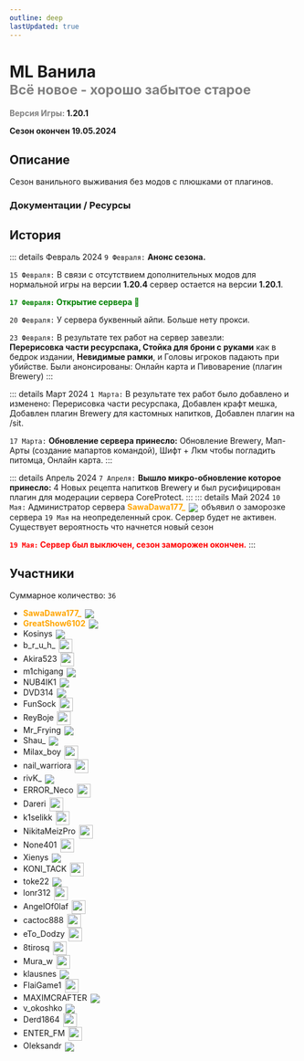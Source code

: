 ```yaml
---
outline: deep
lastUpdated: true
---
```


# <iconify-icon icon="solar:archive-bold-duotone" style="color: #868dcc" ></iconify-icon> ML Ванила <br/> <span style="color: gray;"><sup> Всё новое - хорошо забытое старое </sup></span>

**<span style="color: gray;">Версия Игры:</span> 1.20.1**

**Сезон окончен 19.05.2024**

## Описание

Сезон ванильного выживания без модов с плюшками от плагинов.

### Документации / Ресурсы

<Links :items="[
    { 
        name: 'FlectoneChat', 
        link: 'ml-vanila/flectone-chat', 
        icon: 'solar:chat-round-dots-bold-duotone',
        color: '#868dcc'
    },
    { 
        name: 'Пластинки', 
        link: 'ml-vanila/music-discs', 
        icon: 'solar:music-note-bold-duotone',
        color: '#868dcc'
    },
    { 
        name: 'Мап Арты', 
        link: 'ml-vanila/map-arts', 
        icon: 'solar:paint-roller-bold-duotone',
        color: '#868dcc'
    },
    { 
        name: 'Поделится ресурспаком', 
        link: 'ml-vanila/share-resourcepack', 
        icon: 'solar:archive-up-bold-duotone',
        color: '#868dcc'
    },
  ]"
/>


## История

::: details Февраль 2024
`9 Февраля:` **Анонс сезона.**

`15 Февраля:` В связи с отсутствием дополнительных модов для нормальной игры на версии **1.20.4** сервер остается на версии **1.20.1**.

**<span style="color: green;">`17 Февраля:` Открытие сервера 🎂</span>**

`20 Февраля:` У сервера буквенный айпи. Больше нету прокси.

`23 Февраля:` В результате тех работ на сервер завезли:<br />
**Перерисовка части ресурспака, Стойка для брони с руками** как в бедрок издании, **Невидимые рамки**, и Головы игроков падають при убийстве.
Были анонсированы: Онлайн карта и Пивоварение (плагин Brewery)
::: 

::: details Март 2024
`1 Марта:` В результате тех работ было добавлено и изменено:
Перерисовка части ресурспака, Добавлен крафт мешка, Добавлен плагин Brewery для кастомных напитков, Добавлен плагин на /sit.

`17 Марта:` **Обновление сервера принесло:** Обновление Brewery,  Мап-Aрты (создание мапартов командой), Шифт + Лкм чтобы погладить питомца, Онлайн карта.
::: 

::: details Апрель 2024
`7 Апреля:` **Вышло микро-обновление которое принесло:** 4 Новых рецепта напитков Brewery и был русифицирован плагин для модерации сервера CoreProtect.
::: 
::: details Май 2024
`10 Мая:` Администратор сервера **<span style="color: orange;">SawaDawa177_</span>** <img src="https://api.mineatar.io/face/0c81442c240b4087851ff50f3d8fd589?scale=3" style="display: inline; margin: 0 2px; vertical-align: middle;" /> объявил о заморозке сервера `19 Мая` на неопределенный срок. Сервер будет не активен. Существует вероятность что начнется новый сезон

**<span style="color: red;">`19 Мая:` Сервер был выключен, сезон заморожен окончен.</span>**
::: 

## Участники
Суммарное количество: `36`
- **<span style="color: orange;">SawaDawa177_</span>** <img src="https://api.mineatar.io/face/0c81442c240b4087851ff50f3d8fd589?scale=3" style="display: inline; margin: 0 2px; vertical-align: middle;" />
- **<span style="color: orange;">GreatShow6102</span>** <img src="https://api.mineatar.io/face/ceb1b631-d2ff-4166-8458-e4c8498e1248?scale=3" style="display: inline; margin: 0 2px; vertical-align: middle;" />
- Kosinys <img src="https://api.mineatar.io/face/58650faf-08ae-438a-a1ce-ec99ba38c4e6?scale=3" style="display: inline; margin: 0 2px; vertical-align: middle;" />
- b_r_u_h_ <img src="/minecraft/playerHeads/steveHead.png" style="display: inline; margin: 0 2px; vertical-align: middle;" width="24" height="24"/>
- Akira523 <img src="/minecraft/playerHeads/steveHead.png" style="display: inline; margin: 0 2px; vertical-align: middle;" width="24" height="24"/>
- m1chigang <img src="https://api.mineatar.io/face/566bac65-6941-4454-9d50-7a4339fc433a?scale=3" style="display: inline; margin: 0 2px; vertical-align: middle;" />
- NUB4IK1 <img src="https://api.mineatar.io/face/d2b496f0-c2b0-4849-8dee-a6bda731a7eb?scale=3" style="display: inline; margin: 0 2px; vertical-align: middle;" />
- DVD314 <img src="https://api.mineatar.io/face/9806b0b5-baa2-48c6-b70e-64af239a78eb?scale=3" style="display: inline; margin: 0 2px; vertical-align: middle;" />
- FunSock <img src="/minecraft/playerHeads/steveHead.png" style="display: inline; margin: 0 2px; vertical-align: middle;" width="24" height="24"/>
- ReyBoje <img src="/minecraft/playerHeads/steveHead.png" style="display: inline; margin: 0 2px; vertical-align: middle;" width="24" height="24"/>
- Mr_Frying <img src="https://api.mineatar.io/face/8a587fdf-a714-42db-b460-cac37bfaaaeb?scale=3" style="display: inline; margin: 0 2px; vertical-align: middle;" />
- Shau_ <img src="https://api.mineatar.io/face/8c85f44e-7e5c-4930-89e3-6c7bad0baf36?scale=3" style="display: inline; margin: 0 2px; vertical-align: middle;" />
- Milax_boy <img src="/minecraft/playerHeads/steveHead.png" style="display: inline; margin: 0 2px; vertical-align: middle;" width="24" height="24"/>
- nail_warriora <img src="/minecraft/playerHeads/steveHead.png" style="display: inline; margin: 0 2px; vertical-align: middle;" width="24" height="24"/>
- rivK_ <img src="https://api.mineatar.io/face/52672dfc-11d6-482e-8424-03454b1230a6?scale=3" style="display: inline; margin: 0 2px; vertical-align: middle;" />
- ERROR_Neco <img src="/minecraft/playerHeads/steveHead.png" style="display: inline; margin: 0 2px; vertical-align: middle;" width="24" height="24"/>
- Dareri <img src="/minecraft/playerHeads/steveHead.png" style="display: inline; margin: 0 2px; vertical-align: middle;" width="24" height="24"/>
- k1selikk <img src="/minecraft/playerHeads/steveHead.png" style="display: inline; margin: 0 2px; vertical-align: middle;" width="24" height="24"/>
- NikitaMeizPro <img src="/minecraft/playerHeads/steveHead.png" style="display: inline; margin: 0 2px; vertical-align: middle;" width="24" height="24"/>
- None401 <img src="/minecraft/playerHeads/steveHead.png" style="display: inline; margin: 0 2px; vertical-align: middle;" width="24" height="24"/>
- Xienys <img src="https://api.mineatar.io/face/e3f818fb-7a8d-4d4b-81ff-3936ba9db322?scale=3" style="display: inline; margin: 0 2px; vertical-align: middle;" />
- KONI_TACK <img src="/minecraft/playerHeads/steveHead.png" style="display: inline; margin: 0 2px; vertical-align: middle;" width="24" height="24"/>
- toke22 <img src="https://api.mineatar.io/face/720ee778-259e-435f-a85b-eed22fde7269?scale=3" style="display: inline; margin: 0 2px; vertical-align: middle;" />
- lonr312 <img src="/minecraft/playerHeads/steveHead.png" style="display: inline; margin: 0 2px; vertical-align: middle;" width="24" height="24"/>
- AngelOf0laf <img src="/minecraft/playerHeads/steveHead.png" style="display: inline; margin: 0 2px; vertical-align: middle;" width="24" height="24"/>
- cactoc888  <img src="/minecraft/playerHeads/steveHead.png" style="display: inline; margin: 0 2px; vertical-align: middle;" width="24" height="24"/>
- eTo_Dodzy <img src="/minecraft/playerHeads/steveHead.png" style="display: inline; margin: 0 2px; vertical-align: middle;" width="24" height="24"/>
- 8tirosq <img src="/minecraft/playerHeads/steveHead.png" style="display: inline; margin: 0 2px; vertical-align: middle;" width="24" height="24"/>
- Mura_w <img src="/minecraft/playerHeads/steveHead.png" style="display: inline; margin: 0 2px; vertical-align: middle;" width="24" height="24"/>
- klausnes <img src="https://api.mineatar.io/face/1391e540-521a-49d9-89a4-8e8077142984?scale=3" style="display: inline; margin: 0 2px; vertical-align: middle;" />
- FlaiGame1 <img src="/minecraft/playerHeads/steveHead.png" style="display: inline; margin: 0 2px; vertical-align: middle;" width="24" height="24"/>
- MAXIMCRAFTER <img src="https://api.mineatar.io/face/90f3180d-6757-4df4-813f-8b5a0b3ef8f8?scale=3" style="display: inline; margin: 0 2px; vertical-align: middle;" />
- v_okoshko <img src="https://api.mineatar.io/face/a2378024-72b4-473e-b4e2-44c594c2ad21?scale=3" style="display: inline; margin: 0 2px; vertical-align: middle;" />
- Derd1864 <img src="/minecraft/playerHeads/steveHead.png" style="display: inline; margin: 0 2px; vertical-align: middle;" width="24" height="24"/>
- ENTER_FM <img src="/minecraft/playerHeads/steveHead.png" style="display: inline; margin: 0 2px; vertical-align: middle;" width="24" height="24"/>
- Oleksandr <img src="https://api.mineatar.io/face/23453d68-e515-4bb0-be4f-1bc0c1ac8ef1?scale=3" style="display: inline; margin: 0 2px; vertical-align: middle;" />
